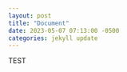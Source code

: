 ```yaml
---
layout: post
title: "Document"
date: 2023-05-07 07:13:00 -0500
categories: jekyll update
---
```


TEST